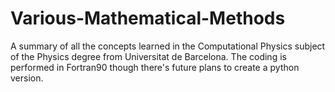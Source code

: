 # Various-Mathematical-Methods
A summary of all the concepts learned in the Computational Physics subject of the Physics degree from Universitat de Barcelona. The coding is performed in Fortran90 though there's future plans to create a python version.  

